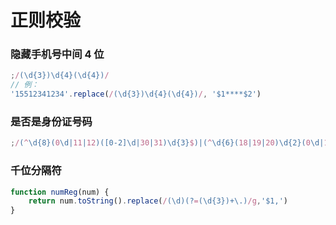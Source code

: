 # 正则校验

### 隐藏手机号中间 4 位

```javascript
;/(\d{3})\d{4}(\d{4})/
// 例：
'15512341234'.replace(/(\d{3})\d{4}(\d{4})/, '$1****$2')
```

### 是否是身份证号码

```javascript
;/(^\d{8}(0\d|11|12)([0-2]\d|30|31)\d{3}$)|(^\d{6}(18|19|20)\d{2}(0\d|11|12)([0-2]\d|30|31)\d{3}(\d|X|x)$)/
```

### 千位分隔符
```javascript
function numReg(num) {
    return num.toString().replace(/(\d)(?=(\d{3})+\.)/g,'$1,')
}
```
